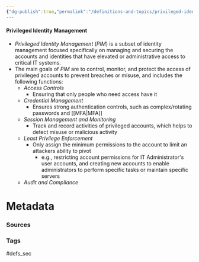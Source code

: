 ```yaml
---
{"dg-publish":true,"permalink":"/definitions-and-topics/privileged-identity-management/","noteIcon":""}
---
```


#### Privileged Identity Management
- *Privileged Identity Management* (*PIM*) is a subset of identity management focused specifically on managing and securing the accounts and identities that have elevated or administrative access to critical IT systems.
- The main goals of *PIM* are to control, monitor, and protect the access of privileged accounts to prevent breaches or misuse, and includes the following functions:
	- *Access Controls*
		- Ensuring that only people who need access have it
	- *Credential Management*
		- Ensures strong authentication controls, such as complex/rotating passwords and [[MFA\|MFA]]
	- *Session Management and Monitoring*
		- Track and record activities of privileged accounts, which helps to detect misuse or malicious activity
	- *Least Privilege Enforcement*
		- Only assign the minimum permissions to the account to limit an attackers ability to pivot
			- e.g., restricting account permissions for IT Administrator's user accounts, and creating new accounts to enable administrators to perform specific tasks or maintain specific servers
	- *Audit and Compliance*






# Metadata

### Sources


### Tags
#defs_sec 